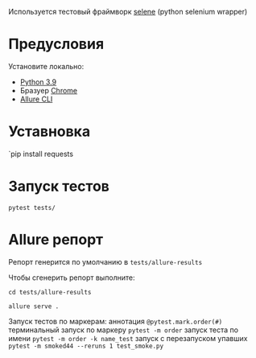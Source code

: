 Используется тестовый фраймворк [selene](https://github.com/yashaka/selene) (python selenium wrapper)

# Предусловия

Установите локально:

- [Python 3.9](https://www.python.org/)
- Бразуер [Chrome](https://www.google.com/chrome/)
- [Allure CLI](https://github.com/allure-framework/allure2)

# Уставновка

`pip install requests

# Запуск тестов

`pytest tests/`

# Allure репорт

Репорт генерится по умолчанию в `tests/allure-results`

Чтобы сгенерить репорт выполните:

`cd tests/allure-results`

`allure serve .`

Запуск тестов по маркерам:
аннотация `@pytest.mark.order(#)`
терминальный запуск по маркеру `pytest -m order`
запуск теста по имени `pytest -m order -k name_test`
запуск с перезапуском упавших `pytest -m smoked44 --reruns 1 test_smoke.py`




